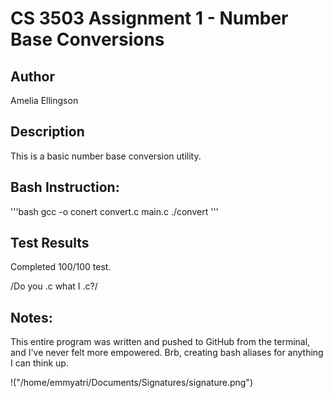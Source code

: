 # CS 3503 Assignment 1 - Number Base Conversions

## Author
Amelia Ellingson

## Description

This is a basic number base conversion utility.

## Bash Instruction:

'''bash
gcc -o conert convert.c main.c
./convert
'''

## Test Results

Completed 100/100 test.

/Do you .c what I .c?/


## Notes:

This entire program was written and pushed to GitHub from the terminal, and I've never felt more empowered. 
Brb, creating bash aliases for anything I can think up.

!("/home/emmyatri/Documents/Signatures/signature.png") 
